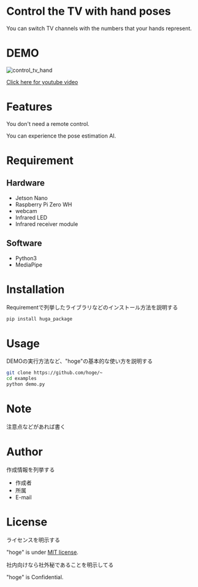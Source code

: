 # Control the TV with hand poses
<!-- 
分かりやすくてカッコイイ名前をつける（今回は"hoge"という名前をつける）

"hoge"が何かを簡潔に紹介する -->

You can switch TV channels with the numbers that your hands represent.

# DEMO
<!-- "hoge"の魅力が直感的に伝えわるデモ動画や図解を載せる -->

![control_tv_hand](https://user-images.githubusercontent.com/74942763/147632624-ebf9ee29-1c4f-4200-930e-126ba3d0dba8.gif)

[Click here for youtube video](https://youtu.be/5AszRBZT78Q)

# Features

<!-- "hoge"のセールスポイントや差別化などを説明する -->

You don't need a remote control.

You can experience the pose estimation AI.

# Requirement

<!-- "hoge"を動かすのに必要なライブラリなどを列挙する

* huga 3.5.2
* hogehuga 1.0.2 -->

## Hardware
* Jetson Nano
* Raspberry Pi Zero WH
* webcam
* Infrared LED
* Infrared receiver module

## Software
* Python3
* MediaPipe


# Installation

Requirementで列挙したライブラリなどのインストール方法を説明する

```bash
pip install huga_package
```

# Usage

DEMOの実行方法など、"hoge"の基本的な使い方を説明する

```bash
git clone https://github.com/hoge/~
cd examples
python demo.py
```

# Note

注意点などがあれば書く

# Author

作成情報を列挙する

* 作成者
* 所属
* E-mail

# License
ライセンスを明示する

"hoge" is under [MIT license](https://en.wikipedia.org/wiki/MIT_License).

社内向けなら社外秘であることを明示してる

"hoge" is Confidential.
